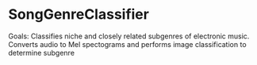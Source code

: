 # SongGenreClassifier

Goals: Classifies niche and closely related subgenres of electronic music. Converts audio to Mel spectograms and performs image classification to determine subgenre
